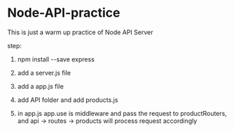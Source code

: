 # Node-API-practice

This is just a warm up practice of Node API Server

step:
1. npm install --save express
2. add a server.js file
3. add a app.js file
4. add API folder and add products.js

5. in app.js app.use is middleware and pass the request to productRouters, and api -> routes -> products will process request accordingly 
